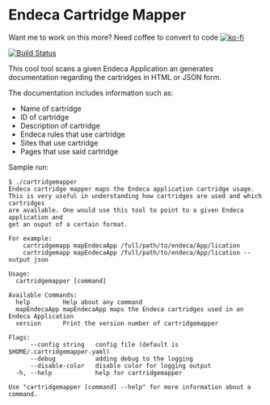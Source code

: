 # Endeca Cartridge Mapper

Want me to work on this more? Need coffee to convert to code [![ko-fi](https://www.ko-fi.com/img/donate_sm.png)](https://ko-fi.com/K3K0MJBW)


[![Build Status](https://travis-ci.org/JohnRoach/cartridgemapper.svg?branch=master)](https://travis-ci.org/JohnRoach/cartridgemapper)

This cool tool scans a given Endeca Application an generates documentation regarding the cartridges in HTML or JSON form.

The documentation includes information such as:
- Name of cartridge
- ID of cartridge
- Description of cartridge
- Endeca rules that use cartridge
- Sites that use cartridge
- Pages that use said cartridge


Sample run:

```
$ ./cartridgemapper
Endeca cartridge mapper maps the Endeca application cartridge usage.
This is very useful in understanding how cartridges are used and which cartridges
are available. One would use this tool to point to a given Endeca application and
get an ouput of a certain format.

For example:
    cartridgemapp mapEndecaApp /full/path/to/endeca/App/lication
    cartridgemapp mapEndecaApp /full/path/to/endeca/App/lication --output json

Usage:
  cartridgemapper [command]

Available Commands:
  help         Help about any command
  mapEndecaApp mapEndecaApp maps the Endeca cartridges used in an Endeca Application
  version      Print the version number of cartridgemapper

Flags:
      --config string   config file (default is $HOME/.cartridgemapper.yaml)
      --debug           adding debug to the logging
      --disable-color   disable color for logging output
  -h, --help            help for cartridgemapper

Use "cartridgemapper [command] --help" for more information about a command.
```
